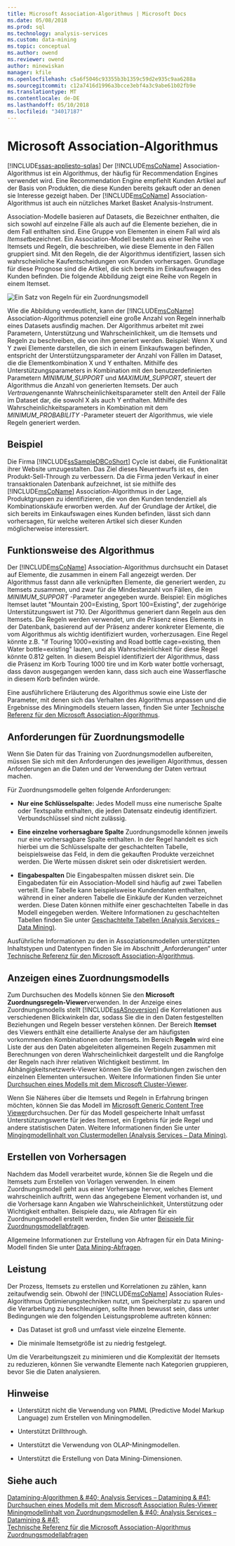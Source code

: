 ```yaml
---
title: Microsoft Association-Algorithmus | Microsoft Docs
ms.date: 05/08/2018
ms.prod: sql
ms.technology: analysis-services
ms.custom: data-mining
ms.topic: conceptual
ms.author: owend
ms.reviewer: owend
author: minewiskan
manager: kfile
ms.openlocfilehash: c5a6f5046c93355b3b1359c59d2e935c9aa6288a
ms.sourcegitcommit: c12a7416d1996a3bcce3ebf4a3c9abe61b02fb9e
ms.translationtype: MT
ms.contentlocale: de-DE
ms.lasthandoff: 05/10/2018
ms.locfileid: "34017187"
---
```

# <a name="microsoft-association-algorithm"></a>Microsoft Association-Algorithmus
[!INCLUDE[ssas-appliesto-sqlas](../../includes/ssas-appliesto-sqlas.md)]
  Der [!INCLUDE[msCoName](../../includes/msconame-md.md)] Association-Algorithmus ist ein Algorithmus, der häufig für Recommendation Engines verwendet wird. Eine Recommendation Engine empfiehlt Kunden Artikel auf der Basis von Produkten, die diese Kunden bereits gekauft oder an denen sie Interesse gezeigt haben. Der [!INCLUDE[msCoName](../../includes/msconame-md.md)] Association-Algorithmus ist auch ein nützliches Market Basket Analysis-Instrument.   
  
 Association-Modelle basieren auf Datasets, die Bezeichner enthalten, die sich sowohl auf einzelne Fälle als auch auf die Elemente beziehen, die in dem Fall enthalten sind. Eine Gruppe von Elementen in einem Fall wird als *Itemset*bezeichnet. Ein Association-Modell besteht aus einer Reihe von Itemsets und Regeln, die beschreiben, wie diese Elemente in den Fällen gruppiert sind. Mit den Regeln, die der Algorithmus identifiziert, lassen sich wahrscheinliche Kaufentscheidungen von Kunden vorhersagen. Grundlage für diese Prognose sind die Artikel, die sich bereits im Einkaufswagen des Kunden befinden. Die folgende Abbildung zeigt eine Reihe von Regeln in einem Itemset.  
  
 ![Ein Satz von Regeln für ein Zuordnungsmodell](../../analysis-services/data-mining/media/association.gif "einen Satz von Regeln für ein Zuordnungsmodell")  
  
 Wie die Abbildung verdeutlicht, kann der [!INCLUDE[msCoName](../../includes/msconame-md.md)] Association-Algorithmus potenziell eine große Anzahl von Regeln innerhalb eines Datasets ausfindig machen. Der Algorithmus arbeitet mit zwei Parametern, Unterstützung und Wahrscheinlichkeit, um die Itemsets und Regeln zu beschreiben, die von ihm generiert werden. Beispiel: Wenn X und Y zwei Elemente darstellen, die sich in einem Einkaufswagen befinden, entspricht der Unterstützungsparameter der Anzahl von Fällen im Dataset, die die Elementkombination X und Y enthalten. Mithilfe des Unterstützungsparameters in Kombination mit den benutzerdefinierten Parametern *MINIMUM_SUPPORT* und *MAXIMUM_SUPPORT,* steuert der Algorithmus die Anzahl von generierten Itemsets. Der auch *Vertrauen*genannte Wahrscheinlichkeitsparameter stellt den Anteil der Fälle im Dataset dar, die sowohl X als auch Y enthalten. Mithilfe des Wahrscheinlichkeitsparameters in Kombination mit dem *MINIMUM_PROBABILITY* -Parameter steuert der Algorithmus, wie viele Regeln generiert werden.  
  
## <a name="example"></a>Beispiel  
 Die Firma [!INCLUDE[ssSampleDBCoShort](../../includes/sssampledbcoshort-md.md)] Cycle ist dabei, die Funktionalität ihrer Website umzugestalten. Das Ziel dieses Neuentwurfs ist es, den Produkt-Sell-Through zu verbessern. Da die Firma jeden Verkauf in einer transaktionalen Datenbank aufzeichnet, ist sie mithilfe des [!INCLUDE[msCoName](../../includes/msconame-md.md)] Association-Algorithmus in der Lage, Produktgruppen zu identifizieren, die von den Kunden tendenziell als Kombinationskäufe erworben werden. Auf der Grundlage der Artikel, die sich bereits im Einkaufswagen eines Kunden befinden, lässt sich dann vorhersagen, für welche weiteren Artikel sich dieser Kunden möglicherweise interessiert.  
  
## <a name="how-the-algorithm-works"></a>Funktionsweise des Algorithmus  
 Der [!INCLUDE[msCoName](../../includes/msconame-md.md)] Association-Algorithmus durchsucht ein Dataset auf Elemente, die zusammen in einem Fall angezeigt werden. Der Algorithmus fasst dann alle verknüpften Elemente, die generiert werden, zu Itemsets zusammen, und zwar für die Mindestanzahl von Fällen, die im *MINIMUM_SUPPORT* -Parameter angegeben wurde. Beispiel: Ein mögliches Itemset lautet "Mountain 200=Existing, Sport 100=Existing", der zugehörige Unterstützungswert ist 710. Der Algorithmus generiert dann Regeln aus den Itemsets. Die Regeln werden verwendet, um die Präsenz eines Elements in der Datenbank, basierend auf der Präsenz anderer konkreter Elemente, die vom Algorithmus als wichtig identifiziert wurden, vorherzusagen. Eine Regel könnte z.B. "if Touring 1000=existing and Road bottle cage=existing, then Water bottle=existing" lauten, und als Wahrscheinlichkeit für diese Regel könnte 0.812 gelten. In diesem Beispiel identifiziert der Algorithmus, dass die Präsenz im Korb Touring 1000 tire und im Korb water bottle vorhersagt, dass davon ausgegangen werden kann, dass sich auch eine Wasserflasche in diesem Korb befinden würde.  
  
 Eine ausführlichere Erläuterung des Algorithmus sowie eine Liste der Parameter, mit denen sich das Verhalten des Algorithmus anpassen und die Ergebnisse des Miningmodells steuern lassen, finden Sie unter [Technische Referenz für den Microsoft Association-Algorithmus](../../analysis-services/data-mining/microsoft-association-algorithm-technical-reference.md).  
  
## <a name="data-required-for-association-models"></a>Anforderungen für Zuordnungsmodelle  
 Wenn Sie Daten für das Training von Zuordnungsmodellen aufbereiten, müssen Sie sich mit den Anforderungen des jeweiligen Algorithmus, dessen Anforderungen an die Daten und der Verwendung der Daten vertraut machen.  
  
 Für Zuordnungsmodelle gelten folgende Anforderungen:  
  
-   **Nur eine Schlüsselspalte:** Jedes Modell muss eine numerische Spalte oder Textspalte enthalten, die jeden Datensatz eindeutig identifiziert. Verbundschlüssel sind nicht zulässig.  
  
-   **Eine einzelne vorhersagbare Spalte** Zuordnungsmodelle können jeweils nur eine vorhersagbare Spalte enthalten. In der Regel handelt es sich hierbei um die Schlüsselspalte der geschachtelten Tabelle, beispielsweise das Feld, in dem die gekauften Produkte verzeichnet werden. Die Werte müssen diskret sein oder diskretisiert werden.  
  
-   **Eingabespalten** Die Eingabespalten müssen diskret sein. Die Eingabedaten für ein Association-Modell sind häufig auf zwei Tabellen verteilt. Eine Tabelle kann beispielsweise Kundendaten enthalten, während in einer anderen Tabelle die Einkäufe der Kunden verzeichnet werden. Diese Daten können mithilfe einer geschachtelten Tabelle in das Modell eingegeben werden. Weitere Informationen zu geschachtelten Tabellen finden Sie unter [Geschachtelte Tabellen &#40;Analysis Services – Data Mining&#41;](../../analysis-services/data-mining/nested-tables-analysis-services-data-mining.md).  
  
 Ausführliche Informationen zu den in Assoziationsmodellen unterstützten Inhaltstypen und Datentypen finden Sie im Abschnitt „Anforderungen“ unter [Technische Referenz für den Microsoft Association-Algorithmus](../../analysis-services/data-mining/microsoft-association-algorithm-technical-reference.md).  
  
## <a name="viewing-an-association-model"></a>Anzeigen eines Zuordnungsmodells  
 Zum Durchsuchen des Modells können Sie den **Microsoft Zuordnungsregeln-Viewer**verwenden. In der Anzeige eines Zuordnungsmodells stellt [!INCLUDE[ssASnoversion](../../includes/ssasnoversion-md.md)] die Korrelationen aus verschiedenen Blickwinkeln dar, sodass Sie die in den Daten festgestellten Beziehungen und Regeln besser verstehen können. Der Bereich **Itemset** des Viewers enthält eine detaillierte Analyse der am häufigsten vorkommenden Kombinationen oder Itemsets. Im Bereich **Regeln** wird eine Liste der aus den Daten abgeleiteten allgemeinen Regeln zusammen mit Berechnungen von deren Wahrscheinlichkeit dargestellt und die Rangfolge der Regeln nach ihrer relativen Wichtigkeit bestimmt. Im Abhängigkeitsnetzwerk-Viewer können Sie die Verbindungen zwischen den einzelnen Elementen untersuchen. Weitere Informationen finden Sie unter [Durchsuchen eines Modells mit dem Microsoft Cluster-Viewer](../../analysis-services/data-mining/browse-a-model-using-the-microsoft-cluster-viewer.md).  
  
 Wenn Sie Näheres über die Itemsets und Regeln in Erfahrung bringen möchten, können Sie das Modell im [Microsoft Generic Content Tree Viewer](../../analysis-services/data-mining/browse-a-model-using-the-microsoft-generic-content-tree-viewer.md)durchsuchen. Der für das Modell gespeicherte Inhalt umfasst Unterstützungswerte für jedes Itemset, ein Ergebnis für jede Regel und andere statistischen Daten. Weitere Informationen finden Sie unter [Mingingmodellinhalt von Clustermodellen &#40;Analysis Services – Data Mining&#41;](../../analysis-services/data-mining/mining-model-content-for-association-models-analysis-services-data-mining.md).  
  
## <a name="creating-predictions"></a>Erstellen von Vorhersagen  
 Nachdem das Modell verarbeitet wurde, können Sie die Regeln und die Itemsets zum Erstellen von Vorlagen verwenden. In einem Zuordnungsmodell geht aus einer Vorhersage hervor, welches Element wahrscheinlich auftritt, wenn das angegebene Element vorhanden ist, und die Vorhersage kann Angaben wie Wahrscheinlichkeit, Unterstützung oder Wichtigkeit enthalten. Beispiele dazu, wie Abfragen für ein Zuordnungsmodell erstellt werden, finden Sie unter [Beispiele für Zuordnungsmodellabfragen](../../analysis-services/data-mining/association-model-query-examples.md).  
  
 Allgemeine Informationen zur Erstellung von Abfragen für ein Data Mining-Modell finden Sie unter [Data Mining-Abfragen](../../analysis-services/data-mining/data-mining-queries.md).  
  
## <a name="performance"></a>Leistung  
 Der Prozess, Itemsets zu erstellen und Korrelationen zu zählen, kann zeitaufwendig sein. Obwohl der [!INCLUDE[msCoName](../../includes/msconame-md.md)] Association Rules-Algorithmus Optimierungstechniken nutzt, um Speicherplatz zu sparen und die Verarbeitung zu beschleunigen, sollte Ihnen bewusst sein, dass unter Bedingungen wie den folgenden Leistungsprobleme auftreten können:  
  
-   Das Dataset ist groß und umfasst viele einzelne Elemente.  
  
-   Die minimale Itemsetgröße ist zu niedrig festgelegt.  
  
 Um die Verarbeitungszeit zu minimieren und die Komplexität der Itemsets zu reduzieren, können Sie verwandte Elemente nach Kategorien gruppieren, bevor Sie die Daten analysieren.  
  
## <a name="remarks"></a>Hinweise  
  
-   Unterstützt nicht die Verwendung von PMML (Predictive Model Markup Language) zum Erstellen von Miningmodellen.  
  
-   Unterstützt Drillthrough.  
  
-   Unterstützt die Verwendung von OLAP-Miningmodellen.  
  
-   Unterstützt die Erstellung von Data Mining-Dimensionen.  
  
## <a name="see-also"></a>Siehe auch  
 [Datamining-Algorithmen & #40; Analysis Services – Datamining & #41;](../../analysis-services/data-mining/data-mining-algorithms-analysis-services-data-mining.md)   
 [Durchsuchen eines Modells mit dem Microsoft Association Rules-Viewer](../../analysis-services/data-mining/browse-a-model-using-the-microsoft-association-rules-viewer.md)   
 [Miningmodellinhalt von Zuordnungsmodellen & #40; Analysis Services – Datamining & #41;](../../analysis-services/data-mining/mining-model-content-for-association-models-analysis-services-data-mining.md)   
 [Technische Referenz für die Microsoft Association-Algorithmus](../../analysis-services/data-mining/microsoft-association-algorithm-technical-reference.md)   
 [Zuordnungsmodellabfragen](../../analysis-services/data-mining/association-model-query-examples.md)  
  
  
